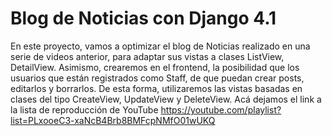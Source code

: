 # Blog de Noticias con Django 4.1

En este proyecto, vamos a optimizar el blog de Noticias realizado en una serie de videos anterior, para adaptar sus vistas a clases ListView, DetailView. Asimismo, crearemos en el frontend, la posibilidad que los usuarios que están registrados como Staff, de que puedan crear posts, editarlos y borrarlos. De esta forma, utilizaremos las vistas basadas en clases del tipo CreateView, UpdateView y DeleteView. Acá dejamos el link a la lista de reproducción de YouTube
https://youtube.com/playlist?list=PLxooeC3-xaNcB4Brb8BMFcpNMfO01wUKQ
